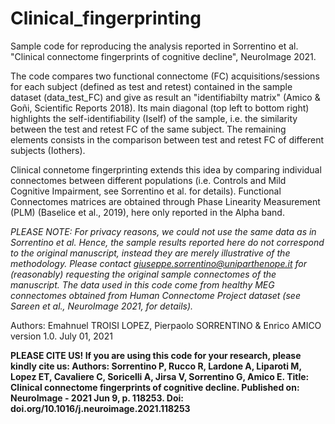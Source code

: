 # Clinical_fingerprinting
Sample code for reproducing the analysis reported in Sorrentino et al. "Clinical connectome fingerprints of cognitive decline", NeuroImage 2021.

The code compares two functional connectome (FC) acquisitions/sessions for each subject (defined as test and retest)
contained in the sample dataset (data_test_FC) and give as result an "identifiabilty matrix" (Amico & Goñi, Scientific Reports 2018). Its main diagonal (top left to bottom right) highlights the self-identifiability (Iself) of the sample, i.e. the similarity between the test and retest FC of the same subject. The remaining elements consists in the comparison between test and retest FC of different subjects (Iothers).

Clinical connetome fingerprinting extends this idea by comparing individual connectomes between different populations (i.e. Controls and Mild Cognitive Impairment, see Sorrentino et al. for details). Functional Connectomes matrices are obtained through Phase Linearity Measurement (PLM) (Baselice et al., 2019), here only reported in the Alpha band.

*PLEASE NOTE: For privacy reasons, we could not use the same data as in Sorrentino et al. 
Hence, the sample results reported here do not correspond to the original manuscript, instead they are merely illustrative of the methodology.
Please contact giuseppe.sorrentino@uniparthenope.it for (reasonably) requesting the original sample connectomes of the manuscript.
The data used in this code come from healthy MEG connectomes obtained from Human Connectome Project dataset (see Sareen et al., NeuroImage 2021, for details).*

Authors: Emahnuel TROISI LOPEZ, Pierpaolo SORRENTINO & Enrico AMICO
 version 1.0. July 01, 2021

**PLEASE CITE US! If you are using this code for your research, please kindly cite us:
Authors: Sorrentino P, Rucco R, Lardone A, Liparoti M, Lopez ET, Cavaliere C, Soricelli A, Jirsa V, Sorrentino G, Amico E.
Title: Clinical connectome fingerprints of cognitive decline.
Published on: NeuroImage - 2021 Jun 9, p. 118253.
Doi: doi.org/10.1016/j.neuroimage.2021.118253**
